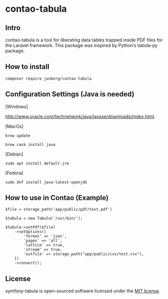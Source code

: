 # contao-tabula
## Intro
contao-tabula is a tool for liberating data tables trapped inside PDF files for the Laravel framework. This package was inspired by Python’s tabula-py package.

## How to install


```
composer require janborg/contao-tabula
```

## Configuration Settings (Java is needed)

[Windows]

http://www.oracle.com/technetwork/java/javase/downloads/index.html.


[MacOs]

```
brew update
```
```
brew cask install java
```

[Debian]

```
sudo apt install default-jre
```

[Fedora]

```
sudo dnf install java-latest-openjdk
```

## How to use in Contao (Example)

```
$file = storage_path('app/public/pdf/test.pdf')

$tabula = new Tabula('/usr/bin/');

$tabula->setPdf($file)
    ->setOptions([
        'format' => 'json',
        'pages' => 'all',
        'lattice' => true,
        'stream' => true,
        'outfile' => storage_path("app/public/csv/test.csv"),
    ])
    ->convert();
```

## License

symfony-tabula is open-sourced software licensed under the [MIT license](https://opensource.org/licenses/MIT).

